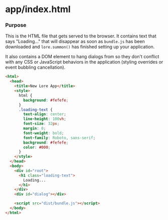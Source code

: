 # app/index.html

### Purpose

This is the HTML file that gets served to the browser.  It contains text that says "Loading..." that will disappear as
soon as `bundle.js` has been downloaded and `lore.summon()` has finished setting up your application.

It also contains a DOM element to hang dialogs from so they don't conflict with any CSS or JavaScript behaviors in
the application (styling overrides or event bubbling cancellation).

```html
<html>
  <head>
    <title>New Lore App</title>
    <style>
      html {
        background: #fefefe;
      }
      .loading-text {
        text-align: center;
        line-height: 100vh;
        font-size: 32px;
        margin: 0;
        font-weight: bold;
        font-family: Roboto, sans-serif;
        background: #fefefe;
        color: #000;
      }
    </style>
  </head>
  <body>
    <div id="root">
      <h1 class="loading-text">
        Loading...
      </h1>
    </div>
    <div id="dialog"></div>

    <script src="dist/bundle.js"></script>
  </body>
</html>
```

